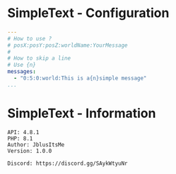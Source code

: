 # SimpleText - Configuration
```YAML
---
# How to use ?
# posX:posY:posZ:worldName:YourMessage
#
# How to skip a line
# Use {n}
messages:
  - "0:5:0:world:This is a{n}simple message"
...
```
# SimpleText - Information
```
API: 4.8.1
PHP: 8.1
Author: JblusItsMe
Version: 1.0.0

Discord: https://discord.gg/SAykWtyuNr
```

